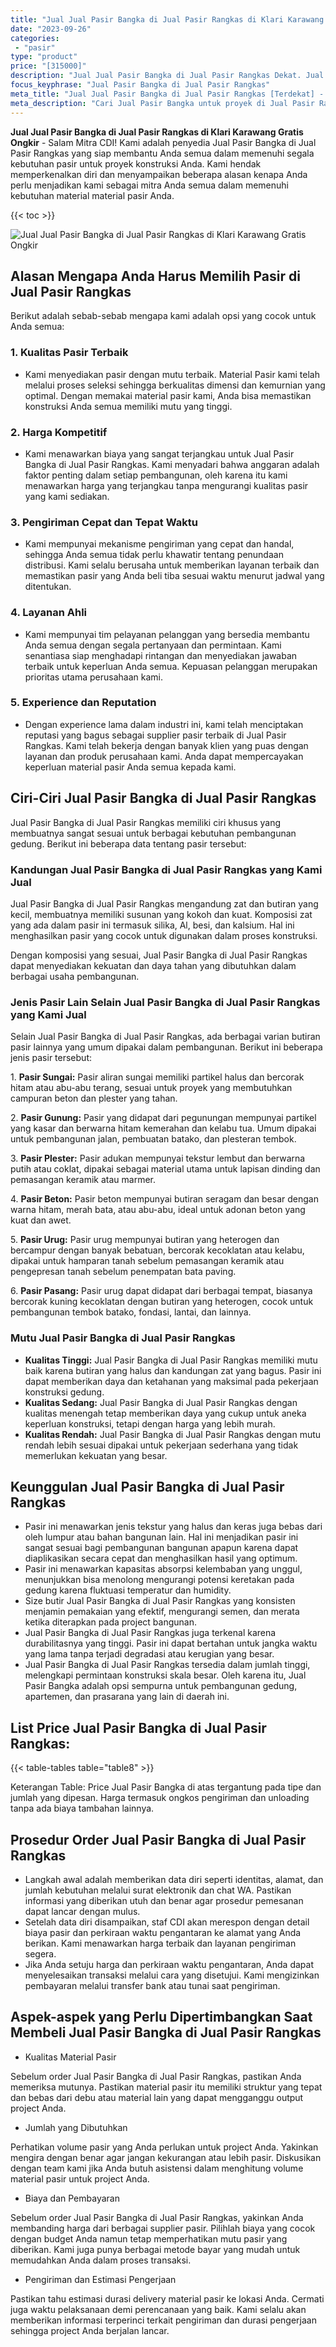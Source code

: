 ```yaml
---
title: "Jual Jual Pasir Bangka di Jual Pasir Rangkas di Klari Karawang Gratis Ongkir"
date: "2023-09-26"
categories:
 - "pasir"
type: "product"
price: "[315000]"
description: "Jual Jual Pasir Bangka di Jual Pasir Rangkas Dekat. Jual Pasir Bangka ini sering digunakan dalam proyek konstruksi sebagai bahan campuran yang terpilih dan bersih. Silakan hubungi kami untuk informasi lebih lanjut."
focus_keyphrase: "Jual Pasir Bangka di Jual Pasir Rangkas"
meta_title: "Jual Jual Pasir Bangka di Jual Pasir Rangkas [Terdekat] - CDI"
meta_description: "Cari Jual Pasir Bangka untuk proyek di Jual Pasir Rangkas? Kami menyediakan Jual Pasir Bangka berkualitas untuk material adukan. Dapatkan penawaran terbaik sekarang."
---
```


**Jual Jual Pasir Bangka di Jual Pasir Rangkas di Klari Karawang Gratis Ongkir** - Salam Mitra CDI! Kami adalah penyedia Jual Pasir Bangka di Jual Pasir Rangkas yang siap membantu Anda semua dalam memenuhi segala kebutuhan pasir untuk proyek konstruksi Anda. Kami hendak memperkenalkan diri dan menyampaikan beberapa alasan kenapa Anda perlu menjadikan kami sebagai mitra Anda semua dalam memenuhi kebutuhan material material pasir Anda.

{{< toc >}}

![Jual Jual Pasir Bangka di Jual Pasir Rangkas di Klari Karawang Gratis Ongkir](/images/pasir/pasir-bangunan-40.jpg)

## Alasan Mengapa Anda Harus Memilih Pasir di Jual Pasir Rangkas

Berikut adalah sebab-sebab mengapa kami adalah opsi yang cocok untuk Anda semua:

### 1. Kualitas Pasir Terbaik

*   Kami menyediakan pasir dengan mutu terbaik. Material Pasir kami telah melalui proses seleksi sehingga berkualitas dimensi dan kemurnian yang optimal. Dengan memakai material pasir kami, Anda bisa memastikan konstruksi Anda semua memiliki mutu yang tinggi.

### 2. Harga Kompetitif

*   Kami menawarkan biaya yang sangat terjangkau untuk Jual Pasir Bangka di Jual Pasir Rangkas. Kami menyadari bahwa anggaran adalah faktor penting dalam setiap pembangunan, oleh karena itu kami menawarkan harga yang terjangkau tanpa mengurangi kualitas pasir yang kami sediakan.

### 3. Pengiriman Cepat dan Tepat Waktu

*   Kami mempunyai mekanisme pengiriman yang cepat dan handal, sehingga Anda semua tidak perlu khawatir tentang penundaan distribusi. Kami selalu berusaha untuk memberikan layanan terbaik dan memastikan pasir yang Anda beli tiba sesuai waktu menurut jadwal yang ditentukan.

### 4. Layanan Ahli

*   Kami mempunyai tim pelayanan pelanggan yang bersedia membantu Anda semua dengan segala pertanyaan dan permintaan. Kami senantiasa siap menghadapi rintangan dan menyediakan jawaban terbaik untuk keperluan Anda semua. Kepuasan pelanggan merupakan prioritas utama perusahaan kami.

### 5. Experience dan Reputation

*   Dengan experience lama dalam industri ini, kami telah menciptakan reputasi yang bagus sebagai supplier pasir terbaik di Jual Pasir Rangkas. Kami telah bekerja dengan banyak klien yang puas dengan layanan dan produk perusahaan kami. Anda dapat mempercayakan keperluan material pasir Anda semua kepada kami.

## Ciri-Ciri Jual Pasir Bangka di Jual Pasir Rangkas

Jual Pasir Bangka di Jual Pasir Rangkas memiliki ciri khusus yang membuatnya sangat sesuai untuk berbagai kebutuhan pembangunan gedung. Berikut ini beberapa data tentang pasir tersebut:

### Kandungan Jual Pasir Bangka di Jual Pasir Rangkas yang Kami Jual

Jual Pasir Bangka di Jual Pasir Rangkas mengandung zat dan butiran yang kecil, membuatnya memiliki susunan yang kokoh dan kuat. Komposisi zat yang ada dalam pasir ini termasuk silika, Al, besi, dan kalsium. Hal ini menghasilkan pasir yang cocok untuk digunakan dalam proses konstruksi.

Dengan komposisi yang sesuai, Jual Pasir Bangka di Jual Pasir Rangkas dapat menyediakan kekuatan dan daya tahan yang dibutuhkan dalam berbagai usaha pembangunan.

### Jenis Pasir Lain Selain Jual Pasir Bangka di Jual Pasir Rangkas yang Kami Jual

Selain Jual Pasir Bangka di Jual Pasir Rangkas, ada berbagai varian butiran pasir lainnya yang umum dipakai dalam pembangunan. Berikut ini beberapa jenis pasir tersebut:

1\.  **Pasir Sungai:** Pasir aliran sungai memiliki partikel halus dan bercorak hitam atau abu-abu terang, sesuai untuk proyek yang membutuhkan campuran beton dan plester yang tahan.

2\.  **Pasir Gunung:** Pasir yang didapat dari pegunungan mempunyai partikel yang kasar dan berwarna hitam kemerahan dan kelabu tua. Umum dipakai untuk pembangunan jalan, pembuatan batako, dan plesteran tembok.

3\.  **Pasir Plester:** Pasir adukan mempunyai tekstur lembut dan berwarna putih atau coklat, dipakai sebagai material utama untuk lapisan dinding dan pemasangan keramik atau marmer.

4\.  **Pasir Beton:** Pasir beton mempunyai butiran seragam dan besar dengan warna hitam, merah bata, atau abu-abu, ideal untuk adonan beton yang kuat dan awet.

5\.  **Pasir Urug:** Pasir urug mempunyai butiran yang heterogen dan bercampur dengan banyak bebatuan, bercorak kecoklatan atau kelabu, dipakai untuk hamparan tanah sebelum pemasangan keramik atau pengepresan tanah sebelum penempatan bata paving.

6\.  **Pasir Pasang:** Pasir urug dapat didapat dari berbagai tempat, biasanya bercorak kuning kecoklatan dengan butiran yang heterogen, cocok untuk pembangunan tembok batako, fondasi, lantai, dan lainnya.

### Mutu Jual Pasir Bangka di Jual Pasir Rangkas

*   **Kualitas Tinggi:** Jual Pasir Bangka di Jual Pasir Rangkas memiliki mutu baik karena butiran yang halus dan kandungan zat yang bagus. Pasir ini dapat memberikan daya dan ketahanan yang maksimal pada pekerjaan konstruksi gedung.
*   **Kualitas Sedang:** Jual Pasir Bangka di Jual Pasir Rangkas dengan kualitas menengah tetap memberikan daya yang cukup untuk aneka keperluan konstruksi, tetapi dengan harga yang lebih murah.
*   **Kualitas Rendah:** Jual Pasir Bangka di Jual Pasir Rangkas dengan mutu rendah lebih sesuai dipakai untuk pekerjaan sederhana yang tidak memerlukan kekuatan yang besar.

## Keunggulan Jual Pasir Bangka di Jual Pasir Rangkas

*   Pasir ini menawarkan jenis tekstur yang halus dan keras juga bebas dari oleh lumpur atau bahan bangunan lain. Hal ini menjadikan pasir ini sangat sesuai bagi pembangunan bangunan apapun karena dapat diaplikasikan secara cepat dan menghasilkan hasil yang optimum.
*   Pasir ini menawarkan kapasitas absorpsi kelembaban yang unggul, menunjukkan bisa menolong mengurangi potensi keretakan pada gedung karena fluktuasi temperatur dan humidity.
*   Size butir Jual Pasir Bangka di Jual Pasir Rangkas yang konsisten menjamin pemakaian yang efektif, mengurangi semen, dan merata ketika diterapkan pada project bangunan.
*   Jual Pasir Bangka di Jual Pasir Rangkas juga terkenal karena durabilitasnya yang tinggi. Pasir ini dapat bertahan untuk jangka waktu yang lama tanpa terjadi degradasi atau kerugian yang besar.
*   Jual Pasir Bangka di Jual Pasir Rangkas tersedia dalam jumlah tinggi, melengkapi permintaan konstruksi skala besar. Oleh karena itu, Jual Pasir Bangka adalah opsi sempurna untuk pembangunan gedung, apartemen, dan prasarana yang lain di daerah ini.

## List Price Jual Pasir Bangka di Jual Pasir Rangkas:

{{< table-tables table="table8" >}}

Keterangan Table: Price Jual Pasir Bangka di atas tergantung pada tipe dan jumlah yang dipesan. Harga termasuk ongkos pengiriman dan unloading tanpa ada biaya tambahan lainnya.

## Prosedur Order Jual Pasir Bangka di Jual Pasir Rangkas

*   Langkah awal adalah memberikan data diri seperti identitas, alamat, dan jumlah kebutuhan melalui surat elektronik dan chat WA. Pastikan informasi yang diberikan utuh dan benar agar prosedur pemesanan dapat lancar dengan mulus.
*   Setelah data diri disampaikan, staf CDI akan merespon dengan detail biaya pasir dan perkiraan waktu pengantaran ke alamat yang Anda berikan. Kami menawarkan harga terbaik dan layanan pengiriman segera.
*   Jika Anda setuju harga dan perkiraan waktu pengantaran, Anda dapat menyelesaikan transaksi melalui cara yang disetujui. Kami mengizinkan pembayaran melalui transfer bank atau tunai saat pengiriman.

## Aspek-aspek yang Perlu Dipertimbangkan Saat Membeli Jual Pasir Bangka di Jual Pasir Rangkas

*   Kualitas Material Pasir

Sebelum order Jual Pasir Bangka di Jual Pasir Rangkas, pastikan Anda memeriksa mutunya. Pastikan material pasir itu memiliki struktur yang tepat dan bebas dari debu atau material lain yang dapat mengganggu output project Anda.
*   Jumlah yang Dibutuhkan

Perhatikan volume pasir yang Anda perlukan untuk project Anda. Yakinkan mengira dengan benar agar jangan kekurangan atau lebih pasir. Diskusikan dengan team kami jika Anda butuh asistensi dalam menghitung volume material pasir untuk project Anda.
*   Biaya dan Pembayaran

Sebelum order Jual Pasir Bangka di Jual Pasir Rangkas, yakinkan Anda membanding harga dari berbagai supplier pasir. Pilihlah biaya yang cocok dengan budget Anda namun tetap memperhatikan mutu pasir yang diberikan. Kami juga punya berbagai metode bayar yang mudah untuk memudahkan Anda dalam proses transaksi.
*   Pengiriman dan Estimasi Pengerjaan

Pastikan tahu estimasi durasi delivery material pasir ke lokasi Anda. Cermati juga waktu pelaksanaan demi perencanaan yang baik. Kami selalu akan memberikan informasi terperinci terkait pengiriman dan durasi pengerjaan sehingga project Anda berjalan lancar.